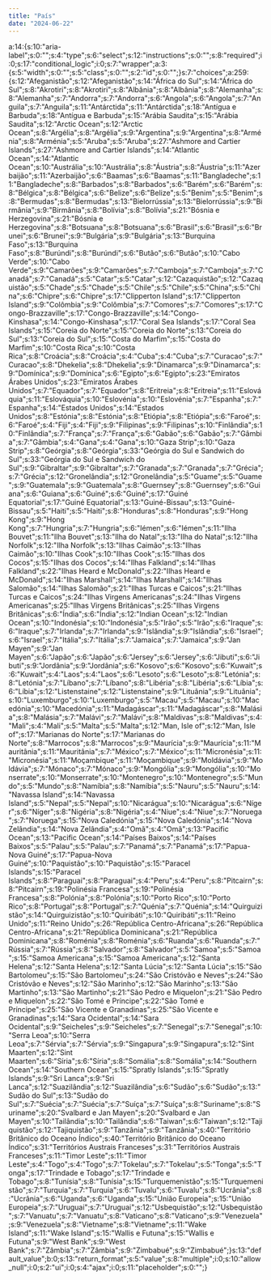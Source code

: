 ```yaml
---
title: "País"
date: "2024-06-22"
---
```


a:14:{s:10:"aria-label";s:0:"";s:4:"type";s:6:"select";s:12:"instructions";s:0:"";s:8:"required";i:0;s:17:"conditional\_logic";i:0;s:7:"wrapper";a:3:{s:5:"width";s:0:"";s:5:"class";s:0:"";s:2:"id";s:0:"";}s:7:"choices";a:259:{s:12:"Afeganistão";s:12:"Afeganistão";s:14:"África do Sul";s:14:"África do Sul";s:8:"Akrotiri";s:8:"Akrotiri";s:8:"Albânia";s:8:"Albânia";s:8:"Alemanha";s:8:"Alemanha";s:7:"Andorra";s:7:"Andorra";s:6:"Angola";s:6:"Angola";s:7:"Anguila";s:7:"Anguila";s:11:"Antárctida";s:11:"Antárctida";s:18:"Antígua e Barbuda";s:18:"Antígua e Barbuda";s:15:"Arábia Saudita";s:15:"Arábia Saudita";s:12:"Arctic Ocean";s:12:"Arctic Ocean";s:8:"Argélia";s:8:"Argélia";s:9:"Argentina";s:9:"Argentina";s:8:"Arménia";s:8:"Arménia";s:5:"Aruba";s:5:"Aruba";s:27:"Ashmore and Cartier Islands";s:27:"Ashmore and Cartier Islands";s:14:"Atlantic Ocean";s:14:"Atlantic Ocean";s:10:"Austrália";s:10:"Austrália";s:8:"Áustria";s:8:"Áustria";s:11:"Azerbaijão";s:11:"Azerbaijão";s:6:"Baamas";s:6:"Baamas";s:11:"Bangladeche";s:11:"Bangladeche";s:8:"Barbados";s:8:"Barbados";s:6:"Barém";s:6:"Barém";s:8:"Bélgica";s:8:"Bélgica";s:6:"Belize";s:6:"Belize";s:5:"Benim";s:5:"Benim";s:8:"Bermudas";s:8:"Bermudas";s:13:"Bielorrússia";s:13:"Bielorrússia";s:9:"Birmânia";s:9:"Birmânia";s:8:"Bolívia";s:8:"Bolívia";s:21:"Bósnia e Herzegovina";s:21:"Bósnia e Herzegovina";s:8:"Botsuana";s:8:"Botsuana";s:6:"Brasil";s:6:"Brasil";s:6:"Brunei";s:6:"Brunei";s:9:"Bulgária";s:9:"Bulgária";s:13:"Burquina Faso";s:13:"Burquina Faso";s:8:"Burúndi";s:8:"Burúndi";s:6:"Butão";s:6:"Butão";s:10:"Cabo Verde";s:10:"Cabo Verde";s:9:"Camarões";s:9:"Camarões";s:7:"Camboja";s:7:"Camboja";s:7:"Canadá";s:7:"Canadá";s:5:"Catar";s:5:"Catar";s:12:"Cazaquistão";s:12:"Cazaquistão";s:5:"Chade";s:5:"Chade";s:5:"Chile";s:5:"Chile";s:5:"China";s:5:"China";s:6:"Chipre";s:6:"Chipre";s:17:"Clipperton Island";s:17:"Clipperton Island";s:9:"Colômbia";s:9:"Colômbia";s:7:"Comores";s:7:"Comores";s:17:"Congo-Brazzaville";s:17:"Congo-Brazzaville";s:14:"Congo-Kinshasa";s:14:"Congo-Kinshasa";s:17:"Coral Sea Islands";s:17:"Coral Sea Islands";s:15:"Coreia do Norte";s:15:"Coreia do Norte";s:13:"Coreia do Sul";s:13:"Coreia do Sul";s:15:"Costa do Marfim";s:15:"Costa do Marfim";s:10:"Costa Rica";s:10:"Costa Rica";s:8:"Croácia";s:8:"Croácia";s:4:"Cuba";s:4:"Cuba";s:7:"Curacao";s:7:"Curacao";s:8:"Dhekelia";s:8:"Dhekelia";s:9:"Dinamarca";s:9:"Dinamarca";s:9:"Domínica";s:9:"Domínica";s:6:"Egipto";s:6:"Egipto";s:23:"Emiratos Árabes Unidos";s:23:"Emiratos Árabes Unidos";s:7:"Equador";s:7:"Equador";s:8:"Eritreia";s:8:"Eritreia";s:11:"Eslováquia";s:11:"Eslováquia";s:10:"Eslovénia";s:10:"Eslovénia";s:7:"Espanha";s:7:"Espanha";s:14:"Estados Unidos";s:14:"Estados Unidos";s:8:"Estónia";s:8:"Estónia";s:8:"Etiópia";s:8:"Etiópia";s:6:"Faroé";s:6:"Faroé";s:4:"Fiji";s:4:"Fiji";s:9:"Filipinas";s:9:"Filipinas";s:10:"Finlândia";s:10:"Finlândia";s:7:"França";s:7:"França";s:6:"Gabão";s:6:"Gabão";s:7:"Gâmbia";s:7:"Gâmbia";s:4:"Gana";s:4:"Gana";s:10:"Gaza Strip";s:10:"Gaza Strip";s:8:"Geórgia";s:8:"Geórgia";s:33:"Geórgia do Sul e Sandwich do Sul";s:33:"Geórgia do Sul e Sandwich do Sul";s:9:"Gibraltar";s:9:"Gibraltar";s:7:"Granada";s:7:"Granada";s:7:"Grécia";s:7:"Grécia";s:12:"Gronelândia";s:12:"Gronelândia";s:5:"Guame";s:5:"Guame";s:9:"Guatemala";s:9:"Guatemala";s:8:"Guernsey";s:8:"Guernsey";s:6:"Guiana";s:6:"Guiana";s:6:"Guiné";s:6:"Guiné";s:17:"Guiné Equatorial";s:17:"Guiné Equatorial";s:13:"Guiné-Bissau";s:13:"Guiné-Bissau";s:5:"Haiti";s:5:"Haiti";s:8:"Honduras";s:8:"Honduras";s:9:"Hong Kong";s:9:"Hong Kong";s:7:"Hungria";s:7:"Hungria";s:6:"Iémen";s:6:"Iémen";s:11:"Ilha Bouvet";s:11:"Ilha Bouvet";s:13:"Ilha do Natal";s:13:"Ilha do Natal";s:12:"Ilha Norfolk";s:12:"Ilha Norfolk";s:13:"Ilhas Caimão";s:13:"Ilhas Caimão";s:10:"Ilhas Cook";s:10:"Ilhas Cook";s:15:"Ilhas dos Cocos";s:15:"Ilhas dos Cocos";s:14:"Ilhas Falkland";s:14:"Ilhas Falkland";s:22:"Ilhas Heard e McDonald";s:22:"Ilhas Heard e McDonald";s:14:"Ilhas Marshall";s:14:"Ilhas Marshall";s:14:"Ilhas Salomão";s:14:"Ilhas Salomão";s:21:"Ilhas Turcas e Caicos";s:21:"Ilhas Turcas e Caicos";s:24:"Ilhas Virgens Americanas";s:24:"Ilhas Virgens Americanas";s:25:"Ilhas Virgens Britânicas";s:25:"Ilhas Virgens Britânicas";s:6:"Índia";s:6:"Índia";s:12:"Indian Ocean";s:12:"Indian Ocean";s:10:"Indonésia";s:10:"Indonésia";s:5:"Irão";s:5:"Irão";s:6:"Iraque";s:6:"Iraque";s:7:"Irlanda";s:7:"Irlanda";s:9:"Islândia";s:9:"Islândia";s:6:"Israel";s:6:"Israel";s:7:"Itália";s:7:"Itália";s:7:"Jamaica";s:7:"Jamaica";s:9:"Jan Mayen";s:9:"Jan Mayen";s:6:"Japão";s:6:"Japão";s:6:"Jersey";s:6:"Jersey";s:6:"Jibuti";s:6:"Jibuti";s:9:"Jordânia";s:9:"Jordânia";s:6:"Kosovo";s:6:"Kosovo";s:6:"Kuwait";s:6:"Kuwait";s:4:"Laos";s:4:"Laos";s:6:"Lesoto";s:6:"Lesoto";s:8:"Letónia";s:8:"Letónia";s:7:"Líbano";s:7:"Líbano";s:8:"Libéria";s:8:"Libéria";s:6:"Líbia";s:6:"Líbia";s:12:"Listenstaine";s:12:"Listenstaine";s:9:"Lituânia";s:9:"Lituânia";s:10:"Luxemburgo";s:10:"Luxemburgo";s:5:"Macau";s:5:"Macau";s:10:"Macedónia";s:10:"Macedónia";s:11:"Madagáscar";s:11:"Madagáscar";s:8:"Malásia";s:8:"Malásia";s:7:"Malávi";s:7:"Malávi";s:8:"Maldivas";s:8:"Maldivas";s:4:"Mali";s:4:"Mali";s:5:"Malta";s:5:"Malta";s:12:"Man, Isle of";s:12:"Man, Isle of";s:17:"Marianas do Norte";s:17:"Marianas do Norte";s:8:"Marrocos";s:8:"Marrocos";s:9:"Maurícia";s:9:"Maurícia";s:11:"Mauritânia";s:11:"Mauritânia";s:7:"México";s:7:"México";s:11:"Micronésia";s:11:"Micronésia";s:11:"Moçambique";s:11:"Moçambique";s:9:"Moldávia";s:9:"Moldávia";s:7:"Mónaco";s:7:"Mónaco";s:9:"Mongólia";s:9:"Mongólia";s:10:"Monserrate";s:10:"Monserrate";s:10:"Montenegro";s:10:"Montenegro";s:5:"Mundo";s:5:"Mundo";s:8:"Namíbia";s:8:"Namíbia";s:5:"Nauru";s:5:"Nauru";s:14:"Navassa Island";s:14:"Navassa Island";s:5:"Nepal";s:5:"Nepal";s:10:"Nicarágua";s:10:"Nicarágua";s:6:"Níger";s:6:"Níger";s:8:"Nigéria";s:8:"Nigéria";s:4:"Niue";s:4:"Niue";s:7:"Noruega";s:7:"Noruega";s:15:"Nova Caledónia";s:15:"Nova Caledónia";s:14:"Nova Zelândia";s:14:"Nova Zelândia";s:4:"Omã";s:4:"Omã";s:13:"Pacific Ocean";s:13:"Pacific Ocean";s:14:"Países Baixos";s:14:"Países Baixos";s:5:"Palau";s:5:"Palau";s:7:"Panamá";s:7:"Panamá";s:17:"Papua-Nova Guiné";s:17:"Papua-Nova Guiné";s:10:"Paquistão";s:10:"Paquistão";s:15:"Paracel Islands";s:15:"Paracel Islands";s:8:"Paraguai";s:8:"Paraguai";s:4:"Peru";s:4:"Peru";s:8:"Pitcairn";s:8:"Pitcairn";s:19:"Polinésia Francesa";s:19:"Polinésia Francesa";s:8:"Polónia";s:8:"Polónia";s:10:"Porto Rico";s:10:"Porto Rico";s:8:"Portugal";s:8:"Portugal";s:7:"Quénia";s:7:"Quénia";s:14:"Quirguizistão";s:14:"Quirguizistão";s:10:"Quiribáti";s:10:"Quiribáti";s:11:"Reino Unido";s:11:"Reino Unido";s:26:"República Centro-Africana";s:26:"República Centro-Africana";s:21:"República Dominicana";s:21:"República Dominicana";s:8:"Roménia";s:8:"Roménia";s:6:"Ruanda";s:6:"Ruanda";s:7:"Rússia";s:7:"Rússia";s:8:"Salvador";s:8:"Salvador";s:5:"Samoa";s:5:"Samoa";s:15:"Samoa Americana";s:15:"Samoa Americana";s:12:"Santa Helena";s:12:"Santa Helena";s:12:"Santa Lúcia";s:12:"Santa Lúcia";s:15:"São Bartolomeu";s:15:"São Bartolomeu";s:24:"São Cristóvão e Neves";s:24:"São Cristóvão e Neves";s:12:"São Marinho";s:12:"São Marinho";s:13:"São Martinho";s:13:"São Martinho";s:21:"São Pedro e Miquelon";s:21:"São Pedro e Miquelon";s:22:"São Tomé e Príncipe";s:22:"São Tomé e Príncipe";s:25:"São Vicente e Granadinas";s:25:"São Vicente e Granadinas";s:14:"Sara Ocidental";s:14:"Sara Ocidental";s:9:"Seicheles";s:9:"Seicheles";s:7:"Senegal";s:7:"Senegal";s:10:"Serra Leoa";s:10:"Serra Leoa";s:7:"Sérvia";s:7:"Sérvia";s:9:"Singapura";s:9:"Singapura";s:12:"Sint Maarten";s:12:"Sint Maarten";s:6:"Síria";s:6:"Síria";s:8:"Somália";s:8:"Somália";s:14:"Southern Ocean";s:14:"Southern Ocean";s:15:"Spratly Islands";s:15:"Spratly Islands";s:9:"Sri Lanca";s:9:"Sri Lanca";s:12:"Suazilândia";s:12:"Suazilândia";s:6:"Sudão";s:6:"Sudão";s:13:"Sudão do Sul";s:13:"Sudão do Sul";s:7:"Suécia";s:7:"Suécia";s:7:"Suíça";s:7:"Suíça";s:8:"Suriname";s:8:"Suriname";s:20:"Svalbard e Jan Mayen";s:20:"Svalbard e Jan Mayen";s:10:"Tailândia";s:10:"Tailândia";s:6:"Taiwan";s:6:"Taiwan";s:12:"Tajiquistão";s:12:"Tajiquistão";s:9:"Tanzânia";s:9:"Tanzânia";s:40:"Território Britânico do Oceano Índico";s:40:"Território Britânico do Oceano Índico";s:31:"Territórios Austrais Franceses";s:31:"Territórios Austrais Franceses";s:11:"Timor Leste";s:11:"Timor Leste";s:4:"Togo";s:4:"Togo";s:7:"Tokelau";s:7:"Tokelau";s:5:"Tonga";s:5:"Tonga";s:17:"Trindade e Tobago";s:17:"Trindade e Tobago";s:8:"Tunísia";s:8:"Tunísia";s:15:"Turquemenistão";s:15:"Turquemenistão";s:7:"Turquia";s:7:"Turquia";s:6:"Tuvalu";s:6:"Tuvalu";s:8:"Ucrânia";s:8:"Ucrânia";s:6:"Uganda";s:6:"Uganda";s:15:"União Europeia";s:15:"União Europeia";s:7:"Uruguai";s:7:"Uruguai";s:12:"Usbequistão";s:12:"Usbequistão";s:7:"Vanuatu";s:7:"Vanuatu";s:8:"Vaticano";s:8:"Vaticano";s:9:"Venezuela";s:9:"Venezuela";s:8:"Vietname";s:8:"Vietname";s:11:"Wake Island";s:11:"Wake Island";s:15:"Wallis e Futuna";s:15:"Wallis e Futuna";s:9:"West Bank";s:9:"West Bank";s:7:"Zâmbia";s:7:"Zâmbia";s:9:"Zimbabué";s:9:"Zimbabué";}s:13:"default\_value";b:0;s:13:"return\_format";s:5:"value";s:8:"multiple";i:0;s:10:"allow\_null";i:0;s:2:"ui";i:0;s:4:"ajax";i:0;s:11:"placeholder";s:0:"";}

